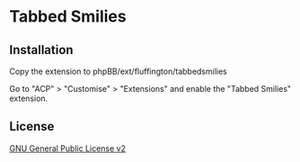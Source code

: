 # Tabbed Smilies

## Installation

Copy the extension to phpBB/ext/fluffington/tabbedsmilies

Go to "ACP" > "Customise" > "Extensions" and enable the "Tabbed Smilies" extension.

## License

[GNU General Public License v2](license.txt)
